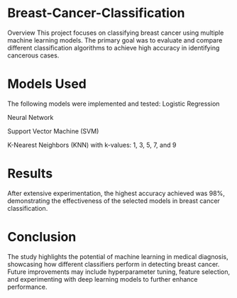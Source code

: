 # Breast-Cancer-Classification
Overview
This project focuses on classifying breast cancer using multiple machine learning models. The primary goal was to evaluate and compare different classification algorithms to achieve high accuracy in identifying cancerous cases.

# Models Used
The following models were implemented and tested:
Logistic Regression


Neural Network


Support Vector Machine (SVM)


K-Nearest Neighbors (KNN) with k-values: 1, 3, 5, 7, and 9


# Results
After extensive experimentation, the highest accuracy achieved was 98%, demonstrating the effectiveness of the selected models in breast cancer classification.

# Conclusion
The study highlights the potential of machine learning in medical diagnosis, showcasing how different classifiers perform in detecting breast cancer. Future improvements may include hyperparameter tuning, feature selection, and experimenting with deep learning models to further enhance performance.

